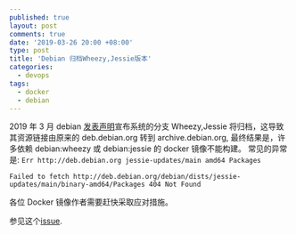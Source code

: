 ```yaml
---
published: true
layout: post
comments: true
date: '2019-03-26 20:00 +08:00'
type: post
title: 'Debian 归档Wheezy,Jessie版本'
categories:
  - devops
tags:
  - docker
  - debian
---
```


2019 年 3 月 debian [发表声明](https://lists.debian.org/debian-devel-announce/2019/03/msg00006.html)宣布系统的分支 Wheezy,Jessie 将归档，这导致其资源链接由原来的 deb.debian.org 转到 archive.debian.org, 最终结果是，许多依赖 debian:wheezy 或 debian:jessie 的 docker 镜像不能构建。
常见的异常是:
`Err http://deb.debian.org jessie-updates/main amd64 Packages`

`Failed to fetch http://deb.debian.org/debian/dists/jessie-updates/main/binary-amd64/Packages 404 Not Found`

各位 Docker 镜像作者需要赶快采取应对措施。

参见这个[issue](https://github.com/docker-library/official-images/issues/3551).
